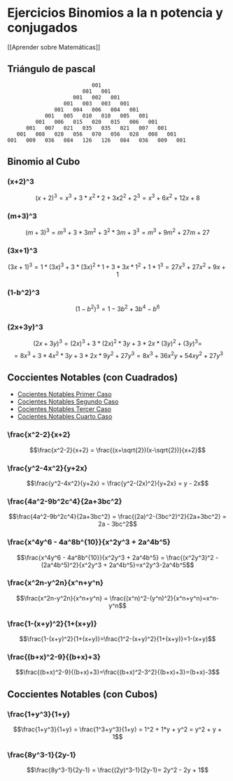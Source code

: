 # Ejercicios Binomios a la n potencia y conjugados

[[Aprender sobre Matemáticas]]

## Triángulo de pascal

```
                           001
                        001   001
                     001   002   001
                  001   003   003   001
               001   004   006   004   001
            001   005   010   010   005   001
         001   006   015   020   015   006   001
      001   007   021   035   035   021   007   001
   001   008   028   056   070   056   028   008   001
001   009   036   084   126   126   084   036   009   001

```
## Binomio al Cubo

### (x+2)^3 

$$(x+2)^3 = x^3 + 3*x^2*2 + 3x2^2 + 2^3 = x^3 + 6x^2 + 12x + 8$$

### (m+3)^3

$$(m+3)^3 = m^3 + 3*3m^2 + 3^2*3m + 3^3 = m^3 + 9m^2 + 27m + 27$$

### (3x+1)^3

$$(3x+1)^3 = 1*(3x)^3 + 3*(3x)^2*1 +  3*3x*1^2 + 1*1^3 = 27x^3 + 27x^2 + 9x + 1$$
### (1-b^2)^3

$$(1-b^2)^3 = 1 - 3b^2 + 3b^4 - b^6$$

### (2x+3y)^3

$$(2x+3y)^3 = (2x)^3 +  3*(2x)^2*3y + 3*2x*(3y)^2 + (3y)^3 = $$
$$= 8x^3 + 3*4x^2*3y + 3*2x*9y^2 + 27y^3=8x^3 + 36x^2y + 54xy^2 + 27y^3$$


## Coccientes Notables (con Cuadrados)

* [Cocientes Notables Primer Caso](https://www.youtube.com/watch?v=Wm_fm0fvhKE)
* [Cocientes Notables Segundo Caso](https://www.youtube.com/watch?v=szXCOZjU5dQ)  
*  [Cocientes Notables Tercer Caso](https://www.youtube.com/watch?v=OgjhSasOhqk)  
*  [Cocientes Notables Cuarto Caso](https://www.youtube.com/watch?v=E3xPiX5EhkM)


### \frac{x^2-2}{x+2}

$$\frac{x^2-2}{x+2} = \frac{(x+\sqrt{2})(x-\sqrt{2})}{x+2}$$

### \frac{y^2-4x^2}{y+2x}

$$\frac{y^2-4x^2}{y+2x} = \frac{y^2-(2x)^2}{y+2x} = y - 2x$$

### \frac{4a^2-9b^2c^4}{2a+3bc^2}

$$\frac{4a^2-9b^2c^4}{2a+3bc^2} = \frac{(2a)^2-(3bc^2)^2}{2a+3bc^2} = 2a - 3bc^2$$

### \frac{x^4y^6 - 4a^8b^{10}}{x^2y^3 + 2a^4b^5}

$$\frac{x^4y^6 - 4a^8b^{10}}{x^2y^3 + 2a^4b^5} = \frac{(x^2y^3)^2 - (2a^4b^5)^2}{x^2y^3 + 2a^4b^5}=x^2y^3-2a^4b^5$$

### \frac{x^2n-y^2n}{x^n+y^n}

$$\frac{x^2n-y^2n}{x^n+y^n} = \frac{(x^n)^2-(y^n)^2}{x^n+y^n}=x^n-y^n$$

### \frac{1-(x+y)^2}{1+(x+y)}

$$\frac{1-(x+y)^2}{1+(x+y)}=\frac{1^2-(x+y)^2}{1+(x+y)}=1-(x+y)$$

### \frac{(b+x)^2-9}{(b+x)+3}

$$\frac{(b+x)^2-9}{(b+x)+3}=\frac{(b+x)^2-3^2}{(b+x)+3}=(b+x)-3$$


## Coccientes Notables (con Cubos)

###  \frac{1+y^3}{1+y}

$$\frac{1+y^3}{1+y} = \frac{1^3+y^3}{1+y} = 1^2 + 1*y + y^2 = y^2 + y + 1$$

###  \frac{8y^3-1}{2y-1}

$$\frac{8y^3-1}{2y-1} = \frac{(2y)^3-1}{2y-1}= 2y^2 - 2y + 1$$